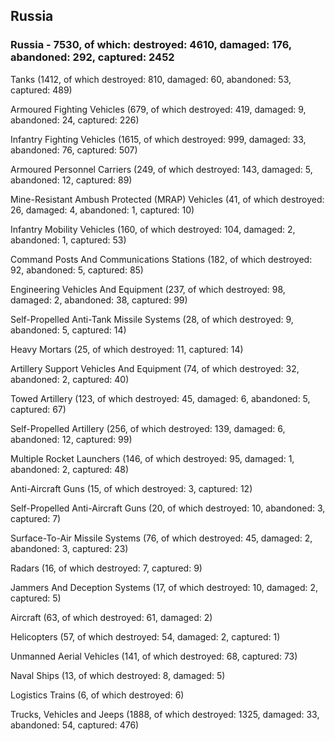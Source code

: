 
 
 ## Russia
 
 ### Russia - 7530, of which: destroyed: 4610, damaged: 176, abandoned: 292, captured: 2452

 

 

 Tanks (1412, of which destroyed: 810, damaged: 60, abandoned: 53, captured: 489)

 Armoured Fighting Vehicles (679, of which destroyed: 419, damaged: 9, abandoned: 24, captured: 226)

 Infantry Fighting Vehicles (1615, of which destroyed: 999, damaged: 33, abandoned: 76, captured: 507)

 Armoured Personnel Carriers (249, of which destroyed: 143, damaged: 5, abandoned: 12, captured: 89)

 Mine-Resistant Ambush Protected (MRAP) Vehicles (41, of which destroyed: 26, damaged: 4, abandoned: 1, captured: 10)

 Infantry Mobility Vehicles (160, of which destroyed: 104, damaged: 2, abandoned: 1, captured: 53)

 Command Posts And Communications Stations (182, of which destroyed: 92, abandoned: 5, captured: 85)

 Engineering Vehicles And Equipment (237, of which destroyed: 98, damaged: 2, abandoned: 38, captured: 99)

 Self-Propelled Anti-Tank Missile Systems (28, of which destroyed: 9, abandoned: 5, captured: 14)

 Heavy Mortars (25, of which destroyed: 11, captured: 14)

 Artillery Support Vehicles And Equipment (74, of which destroyed: 32, abandoned: 2, captured: 40)

 Towed Artillery (123, of which destroyed: 45, damaged: 6, abandoned: 5, captured: 67)

 Self-Propelled Artillery (256, of which destroyed: 139, damaged: 6, abandoned: 12, captured: 99)

 Multiple Rocket Launchers (146, of which destroyed: 95, damaged: 1, abandoned: 2, captured: 48)

 Anti-Aircraft Guns (15, of which destroyed: 3, captured: 12)

 Self-Propelled Anti-Aircraft Guns (20, of which destroyed: 10, abandoned: 3, captured: 7)

 Surface-To-Air Missile Systems (76, of which destroyed: 45, damaged: 2, abandoned: 3, captured: 23)

 Radars (16, of which destroyed: 7, captured: 9)

 Jammers And Deception Systems (17, of which destroyed: 10, damaged: 2, captured: 5)

 Aircraft (63, of which destroyed: 61, damaged: 2)

 Helicopters (57, of which destroyed: 54, damaged: 2, captured: 1)

 Unmanned Aerial Vehicles (141, of which destroyed: 68, captured: 73)

 Naval Ships (13, of which destroyed: 8, damaged: 5)

 Logistics Trains (6, of which destroyed: 6)

 Trucks, Vehicles and Jeeps (1888, of which destroyed: 1325, damaged: 33, abandoned: 54, captured: 476)

